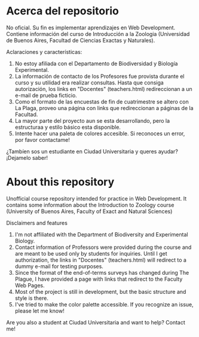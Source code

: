 # Acerca del repositorio
No oficial. Su fin es implementar aprendizajes en Web Development. Contiene información del curso de Introducción a la Zoologia (Universidad de Buenos Aires, Facultad de Ciencias Exactas y Naturales).

Aclaraciones y características:
1) No estoy afiliada con el Departamento de Biodiversidad y Biología Experimental.
2) La información de contacto de los Profesores fue provista durante el curso y su utilidad era realizar consultas. Hasta que consiga autorización, los links en "Docentes" (teachers.html) redireccionan a un e-mail de prueba ficticio.
3) Como el formato de las encuestas de fin de cuatrimestre se altero con La Plaga, proveo una página con links que redireccionan a páginas de la Facultad.
4) La mayor parte del proyecto aun se esta desarrollando, pero la estructuraa y estilo básico esta disponible.
5) Intente hacer una paleta de colores accesible. Si reconoces un error, por favor contactame!

¿Tambíen sos un estudiante en Ciudad Universitaria y queres ayudar? ¡Dejamelo saber!

# About this repository
Unofficial course repository intended for practice in Web Development. It contains some information about the Introduction to Zoology course (University of Buenos Aires, Faculty of Exact and Natural Sciences)

Disclaimers and features
1) I'm not affiliated with the Department of Biodiversity and Experimental Biology.
2) Contact information of Professors were provided during the course and are meant to be used only by students for inquiries. Until I get authorization, the links in "Docentes" (teachers.html) will redirect to a dummy e-mail for testing purposes.
3) Since the format of the end-of-terms surveys has changed during The Plague, I have provided a page with links that redirect to the Faculty Web Pages.
4) Most of the project is still in development, but the basic structure and style is there.
5) I've tried to make the color palette accessible. If you recognize an issue, please let me know!

Are you also a student at Ciudad Universitaria and want to help? Contact me!
